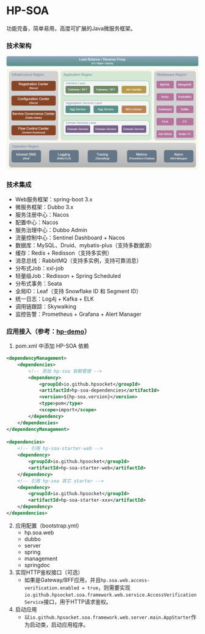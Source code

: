 #  HP-SOA
功能完备，简单易用，高度可扩展的Java微服务框架。

### 技术架构
![技术架构](misc/doc/Technical-Architecture.png)

### 技术集成
- Web服务框架：spring-boot 3.x
- 微服务框架：Dubbo 3.x
- 服务注册中心：Nacos
- 配置中心：Nacos
- 服务治理中心：Dubbo Admin
- 流量控制中心：Sentinel Dashboard + Nacos
- 数据库：MySQL、Druid、mybatis-plus（支持多数据源）
- 缓存：Redis + Redisson（支持多实例）
- 消息总线：RabbitMQ（支持多实例，支持可靠消息）
- 分布式Job：xxl-job
- 轻量级Job：Redisson + Spring Scheduled
- 分布式事务：Seata
- 全局ID：Leaf（支持 Snowflake ID 和 Segment ID）
- 统一日志：Log4j + Kafka + ELK
- 调用链跟踪：Skywalking
- 监控告警：Prometheus + Grafana + Alert Manager

### 应用接入（参考：[hp-demo](hp-demo/)）
1. pom.xml 中添加 HP-SOA 依赖
```xml
<dependencyManagement>
    <dependencies>
        <!-- 添加 hp-soa 依赖管理 -->
        <dependency>
            <groupId>io.github.hpsocket</groupId>
            <artifactId>hp-soa-dependencies</artifactId>
            <version>${hp-soa.version}</version>
            <type>pom</type>
            <scope>import</scope>
        </dependency>
    </dependencies>
</dependencyManagement>

<dependencies>
    <!-- 引用 hp-soa-starter-web -->
    <dependency>
        <groupId>io.github.hpsocket</groupId>
        <artifactId>hp-soa-starter-web</artifactId>
    </dependency>
    <!-- 引用 hp-soa 其它 starter -->
    <dependency>
        <groupId>io.github.hpsocket</groupId>
        <artifactId>hp-soa-starter-xxx</artifactId>
    </dependency>
</dependencies>
```
2. 应用配置（bootstrap.yml）
    - hp.soa.web
    - dubbo
    - server
    - spring
    - management
    - springdoc
3. 实现HTTP鉴权接口（可选）
    - 如果是Gateway/BFF应用，并且`hp.soa.web.access-verification.enabled = true`，则需要实现`io.github.hpsocket.soa.framework.web.service.AccessVerificationService`接口，用于HTTP请求鉴权。
4. 启动应用
    - 以`io.github.hpsocket.soa.framework.web.server.main.AppStarter`作为启动类，启动应用程序。